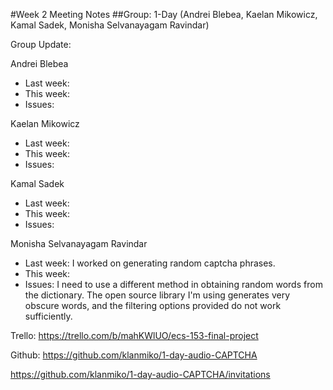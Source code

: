 #Week 2 Meeting Notes
##Group: 1-Day (Andrei Blebea, Kaelan Mikowicz, Kamal Sadek, Monisha Selvanayagam Ravindar)

Group Update:

Andrei Blebea
* Last week:
* This week:
* Issues:

Kaelan Mikowicz
* Last week:
* This week:
* Issues:

Kamal Sadek
* Last week:
* This week:
* Issues:

Monisha Selvanayagam Ravindar
* Last week: I worked on generating random captcha phrases.
* This week:
* Issues: I need to use a different method in obtaining random words from the dictionary. The open source library I'm using generates very obscure words, and the filtering options provided do not work sufficiently.

Trello: https://trello.com/b/mahKWlUO/ecs-153-final-project

Github: https://github.com/klanmiko/1-day-audio-CAPTCHA

https://github.com/klanmiko/1-day-audio-CAPTCHA/invitations
